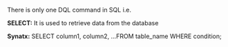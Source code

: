There is only one DQL command in SQL i.e.


**SELECT:** It is used to retrieve data from the database

**Synatx:** SELECT column1, column2, ...FROM table_name WHERE condition;
